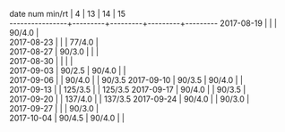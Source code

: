 date num min/rt |    4    |    13   |    14   |    15   
----------------+---------+---------+---------+---------
2017-08-19      |         |         |  90/4.0 |        
2017-08-23      |         |         |  77/4.0 |        
2017-08-27      |  90/3.0 |         |         |        
2017-08-30      |         |         |         |        
2017-09-03      |  90/2.5 |  90/4.0 |         |        
2017-09-06      |         |  90/4.0 |         |  90/3.5
2017-09-10      |  90/3.5 |  90/4.0 |         |        
2017-09-13      |         | 125/3.5 |         | 125/3.5
2017-09-17      |  90/4.0 |         |  90/3.5 |        
2017-09-20      |         | 137/4.0 |         | 137/3.5
2017-09-24      |  90/4.0 |         |  90/3.0 |        
2017-09-27      |         |         |  90/3.0 |       
2017-10-04      |  90/4.5 |  90/4.0 |         |         
